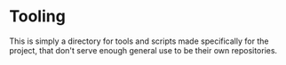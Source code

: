 # Tooling
This is simply a directory for tools and scripts made specifically for the project, that don't serve enough general use to be their own repositories.
